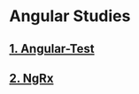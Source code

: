 # Angular Studies

## [1. Angular-Test](https://github.com/Motiveko/studies/tree/master/Angular-Study/Angular-Test)
## [2. NgRx](https://github.com/Motiveko/studies/tree/master/Angular-Study/NgRx)